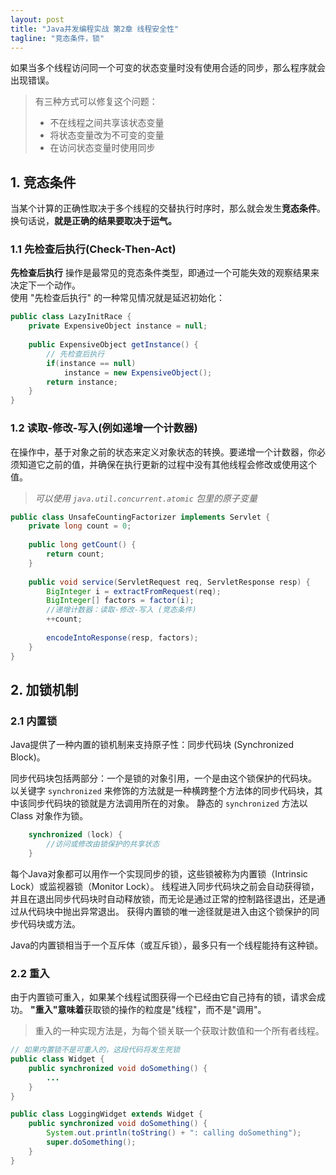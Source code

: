 ```yaml
---
layout: post
title: "Java并发编程实战 第2章 线程安全性"
tagline: "竞态条件，锁"
---
```

如果当多个线程访问同一个可变的状态变量时没有使用合适的同步，那么程序就会出现错误。  
> 有三种方式可以修复这个问题：  
> * 不在线程之间共享该状态变量
> * 将状态变量改为不可变的变量
> * 在访问状态变量时使用同步

## 1. 竞态条件

当某个计算的正确性取决于多个线程的交替执行时序时，那么就会发生**竞态条件**。换句话说，**就是正确的结果要取决于运气。**

### 1.1 先检查后执行(Check-Then-Act)

**先检查后执行** 操作是最常见的竞态条件类型，即通过一个可能失效的观察结果来决定下一个动作。  
使用 "先检查后执行" 的一种常见情况就是延迟初始化：

```java
public class LazyInitRace {
    private ExpensiveObject instance = null;
    
    public ExpensiveObject getInstance() {
        // 先检查后执行
        if(instance == null)
            instance = new ExpensiveObject();
        return instance;
    }   
}
```

### 1.2 读取-修改-写入(例如递增一个计数器)
在操作中，基于对象之前的状态来定义对象状态的转换。要递增一个计数器，你必须知道它之前的值，并确保在执行更新的过程中没有其他线程会修改或使用这个值。

> *可以使用 `java.util.concurrent.atomic` 包里的原子变量*

```java
public class UnsafeCountingFactorizer implements Servlet {
    private long count = 0;
    
    public long getCount() {
        return count;
    }
    
    public void service(ServletRequest req, ServletResponse resp) {
        BigInteger i = extractFromRequest(req);
        BigInteger[] factors = factor(i);
        //递增计数器：读取-修改-写入 (竞态条件)
        ++count;
        
        encodeIntoResponse(resp, factors);
    }
}
```

## 2. 加锁机制

### 2.1 内置锁
Java提供了一种内置的锁机制来支持原子性：同步代码块 (Synchronized Block)。

同步代码块包括两部分：一个是锁的对象引用，一个是由这个锁保护的代码块。  
以关键字 `synchronized` 来修饰的方法就是一种横跨整个方法体的同步代码块，其中该同步代码块的锁就是方法调用所在的对象。
静态的 `synchronized` 方法以 Class 对象作为锁。

```java
    synchronized (lock) {
        //访问或修改由锁保护的共享状态
    }
```

每个Java对象都可以用作一个实现同步的锁，这些锁被称为内置锁（Intrinsic Lock）或监视器锁（Monitor Lock）。
线程进入同步代码块之前会自动获得锁，并且在退出同步代码块时自动释放锁，而无论是通过正常的控制路径退出，还是通过从代码块中抛出异常退出。
获得内置锁的唯一途径就是进入由这个锁保护的同步代码块或方法。

Java的内置锁相当于一个互斥体（或互斥锁），最多只有一个线程能持有这种锁。

### 2.2 重入
由于内置锁可重入，如果某个线程试图获得一个已经由它自己持有的锁，请求会成功。
**"重入"意味着**获取锁的操作的粒度是"线程"，而不是"调用"。

> 重入的一种实现方法是，为每个锁关联一个获取计数值和一个所有者线程。

```java
// 如果内置锁不是可重入的，这段代码将发生死锁
public class Widget {
    public synchronized void doSomething() {
        ...
    }
}

public class LoggingWidget extends Widget {
    public synchronized void doSomething() {
        System.out.println(toString() + ": calling doSomething");
        super.doSomething();
    }
}
```

